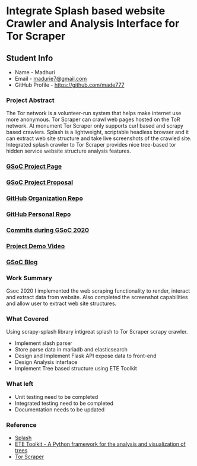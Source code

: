 # Integrate Splash based website Crawler and Analysis Interface for Tor Scraper

## Student Info

* Name - Madhuri
* Email - madurie7@gmail.com
* GitHub Profile - https://github.com/made777

### Project Abstract
The Tor network is a volunteer-run system that helps make internet use more anonymous. Tor Scraper can crawl web pages hosted on the ToR network. At monument Tor Scraper only supports curl based and scrapy based crawlers. Splash is a lightweight, scriptable headless browser and it can extract web site structure and take live screenshots of the crawled site. Integrated splash crawler to Tor Scraper provides nice tree-based tor hidden service website structure analysis features.

### [GSoC Project Page](https://summerofcode.withgoogle.com/projects/#5262515887407104)

### [GSoC Project Proposal](https://drive.google.com/file/d/1NvIdHo_2DF4e5XCtwAlODrq9RHwKUw4w/view?usp=sharing)

### [GitHub Organization Repo](https://github.com/scorelab/TorScrapper)

### [GitHub Personal Repo](https://github.com/made777/TorScrapper)

### [Commits during GSoC 2020](https://github.com/scorelab/TorScrapper/commits/master)

### [Project Demo Video]()

### [GSoC Blog]()

### Work Summary
Gsoc 2020 I implemented the web scraping functionality to render, interact and extract data from website. Also completed the screenshot capabilities and allow user to extract web site structures.

### What Covered
Using scrapy-splash library intigreat splash to Tor Scraper scrapy crawler.
* Implement slash parser
* Store parse data in mariadb and elasticsearch
* Design and Implement Flask API expose data to front-end
* Design Analysis interface
* Implement Tree based structure using ETE Toolkit

### What left
* Unit testing need to be completed
* Integrated testing need to be completed
* Documentation needs to be updated

### Reference
* [Splash](https://splash.readthedocs.io/en/stable/)
* [ETE Toolkit - A Python framework for the analysis and visualization of trees](http://etetoolkit.org/)
* [Tor Scraper](https://github.com/scorelab/tor-scraper)
